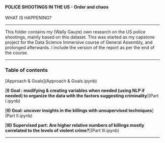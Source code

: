 #### POLICE SHOOTINGS IN THE US - Order and chaos

WHAT IS HAPPENING?

---

This folder contains my (Wally Gauze) own research on the US police shootings, mainly based on this dataset. This was started as my capstone project for the Data Science Immersive course of General Assembly, and prolonged afterwards.
I include the version of the report as per the end of the course.

---

### Table of contents


[Approach & Goals](Approach & Goals.ipynb)

[__I) Goal : modifying & creating variables when needed (using NLP if needed) to organize the data with the factors suggesting criminality__](Part I.ipynb)

[__II) Goal: uncover insights in the killings with unsupervised techniques__](Part II.ipynb)

[__III) Supervised part: Are higher relative numbers of killings mostly correlated to the levels of violent crime?__](Part III.ipynb)

---
